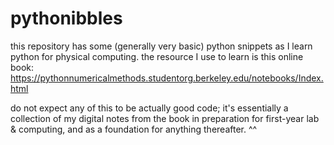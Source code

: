 # pythonibbles
this repository has some (generally very basic) python snippets as I learn python for physical computing. the resource I use to learn is this online book: https://pythonnumericalmethods.studentorg.berkeley.edu/notebooks/Index.html

do not expect any of this to be actually good code; it's essentially a collection of my digital notes from the book in preparation for first-year lab & computing, and as a foundation for anything thereafter. ^^
